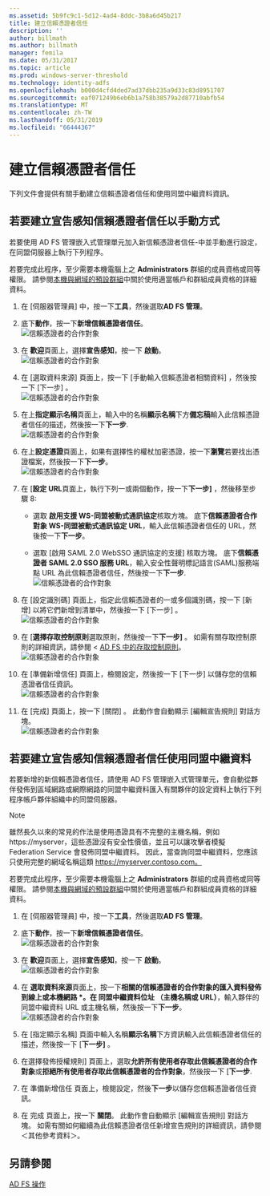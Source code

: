 ```yaml
---
ms.assetid: 5b9fc9c1-5d12-4ad4-8ddc-3b8a6d45b217
title: 建立信賴憑證者信任
description: ''
author: billmath
ms.author: billmath
manager: femila
ms.date: 05/31/2017
ms.topic: article
ms.prod: windows-server-threshold
ms.technology: identity-adfs
ms.openlocfilehash: b000d4cfd4ded7ad37dbb235a9d33c83d8951707
ms.sourcegitcommit: eaf071249b6eb6b1a758b38579a2d87710abfb54
ms.translationtype: MT
ms.contentlocale: zh-TW
ms.lasthandoff: 05/31/2019
ms.locfileid: "66444367"
---
```

# <a name="create-a-relying-party-trust"></a>建立信賴憑證者信任


下列文件會提供有關手動建立信賴憑證者信任和使用同盟中繼資料資訊。
  
## <a name="to-create-a-claims-aware-relying-party-trust-manually"></a>若要建立宣告感知信賴憑證者信任以手動方式 

若要使用 AD FS 管理嵌入式管理單元加入新信賴憑證者信任\-中並手動進行設定，在同盟伺服器上執行下列程序。  

若要完成此程序，至少需要本機電腦上之 **Administrators** 群組的成員資格或同等權限。  請參閱[本機與網域的預設群組](https://go.microsoft.com/fwlink/?LinkId=83477)中關於使用適當帳戶和群組成員資格的詳細資料。
  
1. 在 [伺服器管理員] 中，按一下**工具**，然後選取**AD FS 管理**。  
  
2.  底下**動作**，按一下**新增信賴憑證者信任**。  
![信賴憑證者的合作對象](media/Create-a-Relying-Party-Trust/addtrust1.PNG)   

3.  在 **歡迎**頁面上，選擇**宣告感知**，按一下 **啟動**。  
![信賴憑證者的合作對象](media/Create-a-Relying-Party-Trust/addtrust2.PNG) 
  
4.  在 [選取資料來源]  頁面上，按一下 [手動輸入信賴憑證者相關資料]  ，然後按一下 [下一步]  。  
![信賴憑證者的合作對象](media/Create-a-Relying-Party-Trust/addtrust3.PNG) 
  
5.  在上**指定顯示名稱**頁面上，輸入中的名稱**顯示名稱**下方**備忘稿**輸入此信賴憑證者信任的描述，然後按一下**下一步**.  
![信賴憑證者的合作對象](media/Create-a-Relying-Party-Trust/addtrust4.PNG) 

6. 在上**設定憑證**頁面上，如果有選擇性的權杖加密憑證，按一下**瀏覽**若要找出憑證檔案，然後按一下**下一步**。  
![信賴憑證者的合作對象](media/Create-a-Relying-Party-Trust/addtrust5.PNG) 

7.  在 [**設定 URL**頁面上，執行下列一或兩個動作，按一下**下一步]** ，然後移至步驟 8:  
  
    -   選取 **啟用支援 WS\-同盟被動式通訊協定**核取方塊。 底下**信賴憑證者合作對象 WS\-同盟被動式通訊協定 URL**，輸入此信賴憑證者信任的 URL，然後按一下**下一步**。  
  
    -   選取 [啟用 SAML 2.0 WebSSO 通訊協定的支援]  核取方塊。 底下**信賴憑證者 SAML 2.0 SSO 服務 URL**，輸入安全性聲明標記語言\(SAML\)服務端點 URL 為此信賴憑證者信任，然後按一下**下一步**.  
![信賴憑證者的合作對象](media/Create-a-Relying-Party-Trust/addtrust6.PNG)   

8. 在 [設定識別碼]  頁面上，指定此信賴憑證者的一或多個識別碼，按一下 [新增]  以將它們新增到清單中，然後按一下 [下一步]  。  
![信賴憑證者的合作對象](media/Create-a-Relying-Party-Trust/addtrust8.PNG)
  
9.  在 [**選擇存取控制原則**選取原則，然後按一下**下一步]** 。  如需有關存取控制原則的詳細資訊，請參閱 < [AD FS 中的存取控制原則](Access-Control-Policies-in-AD-FS.md)。 
![信賴憑證者的合作對象](media/Create-a-Relying-Party-Trust/addtrust9.PNG)

10. 在 [準備新增信任]  頁面上，檢閱設定，然後按一下 [下一步]  以儲存您的信賴憑證者信任資訊。  
   ![信賴憑證者的合作對象](media/Create-a-Relying-Party-Trust/addtrust10.PNG) 
11. 在 [完成]  頁面上，按一下 [關閉]  。 此動作會自動顯示 [編輯宣告規則]  對話方塊。  
![信賴憑證者的合作對象](media/Create-a-Relying-Party-Trust/addtrust11.PNG) 

## <a name="to-create-a-claims-aware-relying-party-trust-using-federation-metadata"></a>若要建立宣告感知信賴憑證者信任使用同盟中繼資料

若要新增的新信賴憑證者信任，請使用 AD FS 管理嵌入式管理單元，會自動從夥伴發佈到區域網路或網際網路的同盟中繼資料匯入有關夥伴的設定資料上執行下列程序帳戶夥伴組織中的同盟伺服器。

>[!NOTE]
>雖然長久以來的常見的作法是使用憑證具有不完整的主機名稱，例如 https://myserver，這些憑證沒有安全性價值，並且可以讓攻擊者模擬 Federation Service 會發佈同盟中繼資料。 因此，當查詢同盟中繼資料，您應該只使用完整的網域名稱這類 https://myserver.contoso.com。

若要完成此程序，至少需要本機電腦上之 **Administrators** 群組的成員資格或同等權限。  請參閱[本機與網域的預設群組](https://go.microsoft.com/fwlink/?LinkId=83477)中關於使用適當帳戶和群組成員資格的詳細資料。


1. 在 [伺服器管理員] 中，按一下**工具**，然後選取**AD FS 管理**。  
  
2. 底下**動作**，按一下**新增信賴憑證者信任**。  
   ![信賴憑證者的合作對象](media/Create-a-Relying-Party-Trust/addtrust1.PNG)   

3. 在 **歡迎**頁面上，選擇**宣告感知**，按一下 **啟動**。  
   ![信賴憑證者的合作對象](media/Create-a-Relying-Party-Trust/addtrust2.PNG) 
  
4. 在 **選取資料來源**頁面上，按一下<strong>相關的信賴憑證者的合作對象的匯入資料發佈到線上或本機網路 *。在 同盟中繼資料位址 （主機名稱或 URL）</strong>，輸入夥伴的同盟中繼資料 URL 或主機名稱，然後按一下**下一步**。  
   ![信賴憑證者的合作對象](media/Create-a-Relying-Party-Trust/addtrust12.PNG) 

5. 在 [指定顯示名稱] 頁面中輸入名稱**顯示名稱**下方資訊輸入此信賴憑證者信任的描述，然後按一下 [**下一步]** 。

6. 在選擇發佈授權規則] 頁面上，選取**允許所有使用者存取此信賴憑證者的合作對象**或**拒絕所有使用者存取此信賴憑證者的合作對象**，然後按一下 [**下一步**.

7. 在 準備新增信任 頁面上，檢閱設定，然後**下一步**以儲存您信賴憑證者信任資訊。

8. 在 完成 頁面上，按一下 **關閉**。 此動作會自動顯示 [編輯宣告規則] 對話方塊。 如需有關如何繼續為此信賴憑證者信任新增宣告規則的詳細資訊，請參閱＜其他參考資料＞。




## <a name="see-also"></a>另請參閱  
[AD FS 操作](../../ad-fs/AD-FS-2016-Operations.md) 

